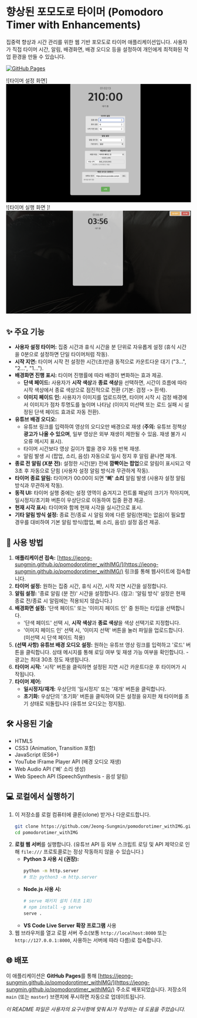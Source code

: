 # 향상된 포모도로 타이머 (Pomodoro Timer with Enhancements)

집중력 향상과 시간 관리를 위한 웹 기반 포모도로 타이머 애플리케이션입니다. 사용자가 직접 타이머 시간, 알림, 배경화면, 배경 오디오 등을 설정하여 개인에게 최적화된 작업 환경을 만들 수 있습니다.

[![GitHub Pages](https://img.shields.io/badge/GitHub%20Pages-배포됨-brightgreen)](https://jeong-sungmin.github.io/pomodorotimer_withIMG/)

![타이머 설정 화면]![1744473802885](image/README/1744473802885.png)
![타이머 실행 화면 ]!![1744473969683](image/README/1744473969683.png)

## ✨ 주요 기능

- **사용자 설정 타이머:** 집중 시간과 휴식 시간을 분 단위로 자유롭게 설정 (휴식 시간을 0분으로 설정하면 단일 타이머처럼 작동).
- **시작 지연:** 타이머 시작 전 설정한 시간(초)만큼 동적으로 카운트다운 대기 ("3...", "2...", "1...").
- **배경화면 진행 표시:** 타이머 진행률에 따라 배경이 변화하는 효과 제공.
  - **단색 페이드:** 사용자가 **시작 색상**과 **종료 색상**을 선택하면, 시간이 흐름에 따라 시작 색상에서 종료 색상으로 점진적으로 전환 (기본: 검정 -> 흰색).
  - **이미지 페이드 인:** 사용자가 이미지를 업로드하면, 타이머 시작 시 검정 배경에서 이미지가 점차 투명도를 높이며 나타남 (이미지 미선택 또는 로드 실패 시 설정된 단색 페이드 효과로 자동 전환).
- **유튜브 배경 오디오:**
  - 유튜브 링크를 입력하여 영상의 오디오만 배경으로 재생 (**주의:** 유튜브 정책상 **광고가 나올 수 있으며**, 일부 영상은 외부 재생이 제한될 수 있음. 재생 불가 시 오류 메시지 표시).
  - 타이머 시간보다 영상 길이가 짧을 경우 자동 반복 재생.
  - 알림 발생 시 (팝업, 소리, 음성) 자동으로 일시 정지 후 알림 끝나면 재개.
- **종료 전 알림 (X분 전):** 설정한 시간(분) 전에 **깜빡이는 팝업**으로 알림이 표시되고 약 3초 후 자동으로 닫힘 (사용자 설정 알림 방식과 무관하게 작동).
- **타이머 종료 알림:** 타이머가 00:00이 되면 **'삐' 소리** 알림 발생 (사용자 설정 알림 방식과 무관하게 작동).
- **동적 UI:** 타이머 실행 중에는 설정 영역이 숨겨지고 컨트롤 패널의 크기가 작아지며, 일시정지/초기화 버튼이 우상단으로 이동하여 집중 환경 제공.
- **현재 시각 표시:** 타이머와 함께 현재 시각을 실시간으로 표시.
- **기타 알림 방식 설정:** 종료 전/종료 시 알림 외에 다른 알림(현재는 없음)이 필요할 경우를 대비하여 기본 알림 방식(팝업, 삐 소리, 음성) 설정 옵션 제공.

## 🚀 사용 방법

1.  **애플리케이션 접속:** [https://jeong-sungmin.github.io/pomodorotimer_withIMG/](https://jeong-sungmin.github.io/pomodorotimer_withIMG/) 링크를 통해 웹사이트에 접속합니다.
2.  **타이머 설정:** 원하는 집중 시간, 휴식 시간, 시작 지연 시간을 설정합니다.
3.  **알림 설정:** '종료 알림 (분 전)' 시간을 설정합니다. (참고: '알림 방식' 설정은 현재 종료 전/종료 시 알림에는 적용되지 않습니다.)
4.  **배경화면 설정:** '단색 페이드' 또는 '이미지 페이드 인' 중 원하는 타입을 선택합니다.
    - '단색 페이드' 선택 시, **시작 색상**과 **종료 색상**을 색상 선택기로 지정합니다.
    - '이미지 페이드 인' 선택 시, '이미지 선택' 버튼을 눌러 파일을 업로드합니다. (미선택 시 단색 페이드 적용)
5.  **(선택 사항) 유튜브 배경 오디오 설정:** 원하는 유튜브 영상 링크를 입력하고 '로드' 버튼을 클릭합니다. 상태 메시지를 통해 로딩 여부 및 재생 가능 여부을 확인합니다. - 광고는 최대 30초 정도 재생됩니다.
6.  **타이머 시작:** '시작' 버튼을 클릭하면 설정된 지연 시간 카운트다운 후 타이머가 시작됩니다.
7.  **타이머 제어:**
    - **일시정지/재개:** 우상단의 '일시정지' 또는 '재개' 버튼을 클릭합니다.
    - **초기화:** 우상단의 '초기화' 버튼을 클릭하여 모든 설정을 유지한 채 타이머를 초기 상태로 되돌립니다 (유튜브 오디오는 정지됨).

## 🛠️ 사용된 기술

- HTML5
- CSS3 (Animation, Transition 포함)
- JavaScript (ES6+)
- YouTube IFrame Player API (배경 오디오 재생)
- Web Audio API ('삐' 소리 생성)
- Web Speech API (SpeechSynthesis - 음성 알림)

## 💻 로컬에서 실행하기

1.  이 저장소를 로컬 컴퓨터에 클론(clone) 받거나 다운로드합니다.
    ```bash
    git clone https://github.com/Jeong-Sungmin/pomodorotimer_withIMG.git
    cd pomodorotimer_withIMG
    ```
2.  **로컬 웹 서버**를 실행합니다. (유튜브 API 등 외부 스크립트 로딩 및 API 제약으로 인해 `file:///` 프로토콜로는 정상 작동하지 않을 수 있습니다.)
    - **Python 3 사용 시 (권장):**
      ```bash
      python -m http.server
      # 또는 python3 -m http.server
      ```
    - **Node.js 사용 시:**
      ```bash
      # serve 패키지 설치 (최초 1회)
      # npm install -g serve
      serve .
      ```
    - **VS Code Live Server 확장 프로그램** 사용
3.  웹 브라우저를 열고 로컬 서버 주소(보통 `http://localhost:8000` 또는 `http://127.0.0.1:8000`, 사용하는 서버에 따라 다름)로 접속합니다.

## 🌐 배포

이 애플리케이션은 **GitHub Pages**를 통해 [https://jeong-sungmin.github.io/pomodorotimer_withIMG/](https://jeong-sungmin.github.io/pomodorotimer_withIMG/) 주소로 배포되었습니다. 저장소의 `main` (또는 `master`) 브랜치에 푸시하면 자동으로 업데이트됩니다.

_이 README 파일은 사용자의 요구사항에 맞춰 AI가 작성하는 데 도움을 주었습니다._
